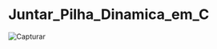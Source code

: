 # Juntar_Pilha_Dinamica_em_C
![Capturar](https://user-images.githubusercontent.com/52220244/168833141-764a9c53-3b3c-4d2f-8d71-9982896fd9a3.JPG)